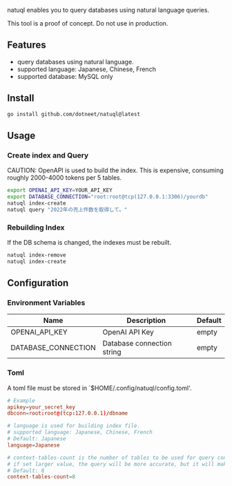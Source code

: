 natuql enables you to query databases using natural language queries.

This tool is a proof of concept. Do not use in production.

## Features

 - query databases using natural language.
 - supported language: Japanese, Chinese, French
 - supported database: MySQL only
 
## Install

```bash
go install github.com/dotneet/natuql@latest
```

## Usage

### Create index and Query

CAUTION: 
OpenAPI is used to build the index.
This is expensive, consuming roughly 2000-4000 tokens per 5 tables.

```bash
export OPENAI_API_KEY=YOUR_API_KEY
export DATABASE_CONNECTION="root:root@tcp(127.0.0.1:3306)/yourdb"
natuql index-create
natuql query "2022年の売上件数を取得して。"
```

### Rebuilding Index 

If the DB schema is changed, the indexes must be rebuilt.

```bash
natuql index-remove
natuql index-create
```

## Configuration

### Environment Variables

| Name | Description | Default |
| --- | --- |---------|
| OPENAI_API_KEY | OpenAI API Key | empty   |
| DATABASE_CONNECTION | Database connection string | empty   |


### Toml

A toml file must be stored in `$HOME/.config/natuql/config.toml'.

```toml
# Example
apikey=your_secret_key
dbconn=root:root@(tcp:127.0.0.1)/dbname

# language is used for building index file.
# supported language: Japanese, Chinese, French
# Default: Japanese
language=Japanese

# context-tables-count is the number of tables to be used for query context.
# if set larger value, the query will be more accurate, but it will make the query expensive.
# Default: 8
context-tables-count=8
```

